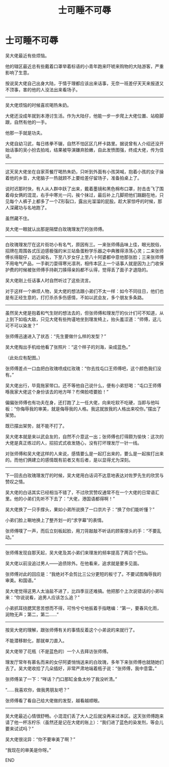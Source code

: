 ﻿---
title: 士可睡不可辱
fandom: RPF
characters: 双宗师
rating: General
excerpt: “你侮辱我的审美，就是侮辱我的人格。我这就放我的人格出来咬你。”
notes: 新闻影射；年龄暴露；傻白尽量甜；把无聊当有趣（干笑
---

# 士可睡不可辱



吴大佬最近有些烦恼。

他的辖区最近总有些戴着口罩举着标语的小青年跑来吓唬来购物的大陆游客，严重影响了生意。

按说吴大佬自己出身大陆，于情于理都应该出来话事，无奈一班差仔天天来报道又不顶事，害的他的人没法出来看场子。

---

吴大佬烦恼的时候喜欢喝热朱奶。

大佬还没成年就到本港讨生活。作为大陆仔，他能一步一步爬上大佬位置、站稳脚跟，自然有他的一手。

他那一手就是功夫。

大佬自幼习武，每日练拳不辍，自然不怕区区几杯卡路里。据说曾有人介绍还没开始话事的吴小扮去拍戏，结果被导演嫌弃脸嫩，自此发愤图强，终成大佬，传为佳话。

---

这天吴大佬坐在自家茶餐厅喝热朱奶，只听到外面有小孩哭喊，抱着小孩的女子操着他的乡音，大佬脑子一热就顾不上要给差仔留场子，准备拍桌上了。

说时迟那时快，有人从人群中跃了出来，戴着墨镜和黑色棉布口罩，肘击击飞了围着母女俩的混混，右手中寒光一闪，挨个抹过，最后补上几脚把他们踹翻在地，只见每个人裤子上都多了一个Z形裂口，露出光溜溜的屁股。趁大家惊呼的时候，那人深藏功与名地跑了。

虽然藏不住。

吴大佬一眼就认出那是隔壁白玫瑰理发厅的张师傅。

---

白玫瑰理发厅在这片街坊小有名气，原因有三。一来张师傅品味上佳，眼光脱俗，招牌在周围各式压迫感极强的米兰站鱼蛋粉学乐器之中典雅得涤荡心灵；二来张师傅长得靓仔，远近闻名，下至八岁女仔上至八十阿婆都中意他那张脸；三来张师傅不用电气产品，一手剃刀耍得寒光凛冽，相传本区上一个话事人就是因为上门收保护费的时候被张师傅手持剃刀揍得亲妈都不认得，觉得丢了面子才退隐的。

吴大佬刚上任话事人时自然听过了这些流言。

对于这样一个麻烦人物，吴大佬的想法跟小弟们不太一样：如今不同往日，他们也是有正经生意的，打打杀杀多伤感情，不如以武会友，多个朋友多条路。

---

虽然吴大佬是抱着和气生财的想法去的，但张师傅和理发厅的伙计们可不知道，从上到下如临大敌，只见大佬有些拘谨地坐到理发椅上，抬头羞涩道：“师傅，这儿可不可以染发？”

张师傅迅速进入了状态：“先生要做什么样的发型？”

吴大佬掏出手机给他看了张照片：“这个样子的刘海，染成蓝色。”

（此处应有配图。）

张师傅差点一口血把白玫瑰喷成红玫瑰：“你去找屯口王师傅吧，这个颜色我们没有。”

吴大佬出行，毕竟拖家带口。还不等他自己说什么，便有小弟怒喝：“屯口王师傅喺我家大佬这个身份该去的地方咩？冇俾脸唔要脸！”

偏偏张师傅也有功夫在身，还打跑了上一任大佬，向来吃软不吃硬，当即与他叫板：“你侮辱我的审美，就是侮辱我的人格。我这就放我的人格出来咬你。”摆出了架势。

既已摆出架势，就不能不打了。

吴大佬本就是来以武会友的，自然不介意这一出；张师傅也打得颇为愉快：这次的大佬是真正练过的人，招招式式收发随心，没有打坏理发厅一针一线。

对张师傅和吴大佬这样的人来说，感情要么是一起打出来的，要么是一起挨打出来的。而他们俩建立的感情既有前者又有后者，是以显得尤为深刻。

---

下一回去白玫瑰理发厅的时候，吴大佬用白话词不达意地表达对佐罗先生的欣赏与赞叹之情。

吴大佬的白话其实已经相当不错了，不过欣赏赞叹通常不在一个大佬的日常语汇里。他的小弟们先听不下去了：“大佬，港国语都得啊！”

吴大佬换了一只手撑头，果如小弟所说换了一口京片子：“换了你们能听懂？”

小弟们脸上唰地换上了整齐划一的“求字幕”的表情。

张师傅噗了一声，而后立刻板起脸，用刀背敲敲不听话的顾客撑头的手：“不要乱动。”

---

张师傅发现自那天起，吴大佬及其小弟们来理发的频率提高了两百个巴仙。

吴大佬以前没追过男人——追债除外。在他看来，追求就是要多见面。

张师傅对此的回应是：“我绝对不会剪比三公分更短的板寸了。不要试图侮辱我的审美。和国语。”

吴大佬觉得这男人太油盐不进了，比四季豆还难搞。他把那个上次说错话的小弟叫来：“你说说看，追男人应该怎么追？”

小弟抓耳挠腮冥思苦想而不得，可怜兮兮地扳着手指瞎编：“第一，要春风化雨，润物无声；第二，第二……”

---

按吴大佬的理解，跟张师傅有关的事情反着这个小弟说的来就行了。

不能潜移默化，那就单刀直入。

吴大佬带了花瓶（不是蓝色的）一个人去拜访张师傅。

理发厅常年有慕名而来的女仔阿婆悄悄送来的白玫瑰，多年下来张师傅也就随她们去了。吴大佬收拾了几朵插好，非常严肃地端着瓶子说：“张师傅，我中意雷。”

张师傅呆了一下：“咩话？门口那缸金鱼太吵了我没听清。”

“……我喜欢你，做我男朋友吧？”

张师傅看了看自己给大佬做的发型，越看越顺眼。

---

吴大佬最近心情很舒畅。小混混们丢了大人之后就没再来过本区。这天张师傅跑来请了他一杯冻柠乐（虽然还是记在大佬的账上）：“我们进了蓝色的染发剂，等会儿要来试试吗？”

吴大佬很诧异：“你不要审美了啊？”

“我现在的审美是你呀。”



END
